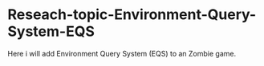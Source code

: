 # Reseach-topic-Environment-Query-System-EQS
Here i will add Environment Query System (EQS) to an Zombie game.
